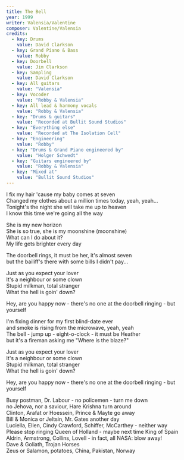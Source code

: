 ```yaml
---
title: The Bell
year: 1999
writer: Valensia/Valentine
composer: Valentine/Valensia
credits:
  - key: Drums
    value: David Clarkson
  - key: Grand Piano & Bass
    value: Robby
  - key: Doorbell
    value: Jim Clarkson
  - key: Sampling
    value: David Clarkson
  - key: All guitars
    value: "Valensia"
  - key: Vocoder
    value: "Robby & Valensia"     
  - key: All lead & harmony vocals
    value: "Robby & Valensia"
  - key: "Drums & guitars"
    value: "Recorded at Bullit Sound Studios"
  - key: "Everything else"
    value: "Recorded at The Isolation Cell"
  - key: "Engineering"
    value: "Robby"
  - key: "Drums & Grand Piano engineered by"
    value: "Holger Schwedt"
  - key: "Guitars engineered by"
    value: "Robby & Valensia"
  - key: "Mixed at"
    value: "Bullit Sound Studios"  
---
```


<p>I fix my hair 'cause my baby comes at seven<br />
Changed my clothes about a million times today, yeah, yeah...<br />
Tonight's the night she will take me up to heaven<br />
I know this time we're going all the way</p>

<p>She is my new horizon<br />
She is so true, she is my moonshine (moonshine)<br />
What can I do about it?<br />
My life gets brighter every day</p>

<p>The doorbell rings, it must be her, it's almost seven<br />
but the bailiff's there with some bills I didn't pay...</p>

<p>Just as you expect your lover<br />
It's a neighbour or some clown<br />
Stupid milkman, total stranger<br />
What the hell is goin' down?</p>

<p>Hey, are you happy now - there's no one at the doorbell ringing - but yourself</p>

<p>I'm fixing dinner for my first blind-date ever<br />
and smoke is rising from the microwave, yeah, yeah<br />
The bell - jump up - eight-o-clock - it must be Heather<br />
but it's a fireman asking me "Where is the blaze?"</p>

<p>Just as you expect your lover<br />
It's a neighbour or some clown<br />
Stupid milkman, total stranger<br />
What the hell is goin' down?</p>

<p>Hey, are you happy now - there's no one at the doorbell ringing - but yourself</p>

<p>Busy postman, Dr. Labour - no policemen - turn me down<br />
no Jehova, nor a saviour, Hare Krishna turn around<br />
Clinton, Arafat or Hoessein, Prince & Mayte go away<br />
Bill & Monica or Jeltsin, Mr. Gates another day<br />
Luciella, Ellen, Cindy Crawford, Schiffer, McCarthey - neither way<br />
Please stop ringing Queen of Holland - maybe next time King of Spain<br />
Aldrin, Armstrong, Collins, Lovell - in fact, all NASA: blow away!<br />
Dave & Goliath, Trojan Horses<br />
Zeus or Salamon, potatoes, China, Pakistan, Norway</p>